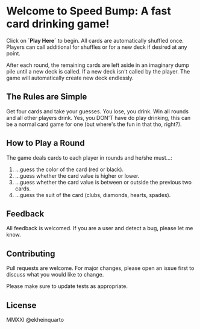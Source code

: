 # Welcome to Speed Bump: A fast card drinking game!

Click on **´Play Here´** to begin. All cards are automatically shuffled once. Players can call additional for shuffles or for a new deck if desired at any point.

After each round, the remaining cards are left aside in an imaginary dump pile until a new deck is called. If a new deck isn't called by the player. The game will automatically create new deck endlessly.

## The Rules are Simple

Get four cards and take your guesses. You lose, you drink. Win all rounds and all other players drink. Yes, you DON'T have do play drinking, this can be a normal card game for one (but where's the fun in that tho, right?).

## How to Play a Round
The game deals cards to each player in rounds and he/she must...:

1. ...guess the color of the card (red or black).
2. ...guess whether the card value is higher or lower.
3. ...guess whether the card value is between or outside the previous two cards.
4. ...guess the suit of the card (clubs, diamonds, hearts, spades).

## Feedback
All feedback is welcomed. If you are a user and detect a bug, please let me know.

## Contributing
Pull requests are welcome. For major changes, please open an issue first to discuss what you would like to change.

Please make sure to update tests as appropriate.

## License
MMXXI @ekheinquarto
